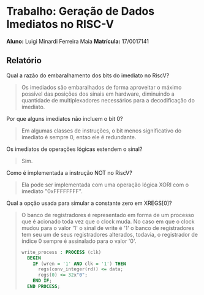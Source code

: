 # Trabalho: Geração de Dados Imediatos no RISC-V

**Aluno:** Luigi Minardi Ferreira Maia
**Matrícula:** 17/0017141

## Relatório

Qual a razão do embaralhamento dos bits do imediato no RiscV?

> Os imediados são embaralhados de forma aproveitar o máximo possível das posições dos sinais em
> hardware, diminuindo a quantidade de multiplexadores necessários para a decodificação do imediato.

Por que alguns imediatos não incluem o bit 0?

> Em algumas classes de instruções, o bit menos significativo do imediato é sempre 0, entao ele é
> redundante.

Os imediatos de operações lógicas estendem o sinal?

> Sim.

Como é implementada a instrução NOT no RiscV?

> Ela pode ser implementada com uma operação lógica XORI com o imediato "0xFFFFFFFF".

Qual a opção usada para simular a constante zero em XREGS[0]?

> O banco de registradores é representado em forma de um processo que é acionado toda vez que o clock muda.
> No caso em que o clock mudou para o valor '1' o sinal de write é '1' o banco de registradores tem seu
> um de seus registradores alterados, todavia, o registrador de índice 0 sempre é assinalado para o valor '0'.
> ```vhdl
> write_process : PROCESS (clk)
>   BEGIN
>     IF (wren = '1' AND clk = '1') THEN
>       regs(conv_integer(rd)) <= data;
>       regs(0) <= 32x"0";
>     END IF;
>   END PROCESS;
>  ```
